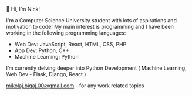 👋 Hi, I’m Nick!

I'm a Computer Science University student with lots of aspirations and motivation to code!
My main interest is programming and I have been working in the following programming languages:
- Web Dev: JavaScript, React, HTML, CSS, PHP
- App Dev: Python, C++
- Machine Learning: Python

I’m currently delving deeper into Python Development ( Machine Learning, Web Dev - Flask, Django, React )

mikolaj.bigaj.00@gmail.com - for any work related topics

<!---
MBigaj/MBigaj is a ✨ special ✨ repository because its `README.md` (this file) appears on your GitHub profile.
You can click the Preview link to take a look at your changes.
--->
